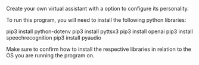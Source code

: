 Create your own virtual assistant with a option to configure its personality.

To run this program, you will need to install the following python libraries:

pip3 install python-dotenv
pip3 install pyttsx3
pip3 install openai
pip3 install speechrecognition
pip3 install pyaudio

Make sure to confirm how to install the respective libraries in relation to the OS you are running the program on.

